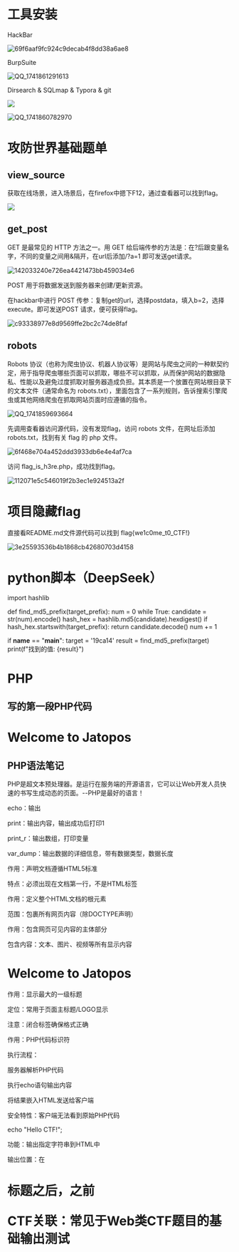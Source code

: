 # 工具安装
HackBar

![69f6aaf9fc924c9decab4f8dd38a6ae8](https://github.com/user-attachments/assets/299e710c-5aba-4e67-82f4-1faf55bd532c)

BurpSuite

![QQ_1741861291613](https://github.com/user-attachments/assets/75d54315-e541-4694-ab38-a4505b859d9a)

Dirsearch & SQLmap & Typora & git

![](https://github.com/user-attachments/assets/0383d67a-eb5e-4978-b133-28b90830fd3a)

![QQ_1741860782970](https://github.com/user-attachments/assets/0c0bfe2d-33ff-4bed-9780-6820e3e86fed)

# 攻防世界基础题单
## view_source
获取在线场景，进入场景后，在firefox中摁下F12，通过查看器可以找到flag。

![](https://github.com/user-attachments/assets/c36eca5a-59b7-4f2f-8832-f4d405186ab3)

## get_post

GET 是最常见的 HTTP 方法之一。用 GET 给后端传参的方法是：在?后跟变量名字，不同的变量之间用&隔开，在url后添加/?a=1 即可发送get请求。

![142033240e726ea4421473bb459034e6](https://github.com/user-attachments/assets/4dde11ed-b55c-4fcf-a334-63431c39d053)

POST 用于将数据发送到服务器来创建/更新资源。

在hackbar中进行 POST 传参：复制get的url，选择postdata，填入b=2，选择execute。即可发送POST 请求，便可获得flag。

![c93338977e8d9569ffe2bc2c74de8faf](https://github.com/user-attachments/assets/05043a46-700a-49d6-8bf9-0b00a17632ea)

## robots

Robots 协议（也称为爬虫协议、机器人协议等）是网站与爬虫之间的一种默契约定，用于指导爬虫哪些页面可以抓取，哪些不可以抓取，从而保护网站的数据隐私、性能以及避免过度抓取对服务器造成负担。其本质是一个放置在网站根目录下的文本文件（通常命名为 robots.txt），里面包含了一系列规则，告诉搜索引擎爬虫或其他网络爬虫在抓取网站页面时应遵循的指令。

![QQ_1741859693664](https://github.com/user-attachments/assets/b018faa7-c612-4cc6-af05-10dd05607fe4)

先调用查看器访问源代码，没有发现flag，访问 robots 文件，在网址后添加robots.txt，找到有关 flag 的 php 文件。

![6f468e704a452ddd3933db6e4e4af7ca](https://github.com/user-attachments/assets/0e989289-c7b6-40a0-98a1-58a0fd4af76d)

访问 flag_is_h3re.php，成功找到flag。

![112071e5c546019f2b3ec1e924513a2f](https://github.com/user-attachments/assets/6305d370-bdd5-434d-8c6f-34e5161fac45)

# 项目隐藏flag
直接看README.md文件源代码可以找到 flag{we1c0me_t0_CTF!}

![3e25593536b4b1868cb42680703d4158](https://github.com/user-attachments/assets/b7597c5b-6f4f-42d0-87c9-a5e4d83899b3)

# python脚本（DeepSeek）
import hashlib

def find_md5_prefix(target_prefix):
    num = 0
    while True:
        candidate = str(num).encode()
        hash_hex = hashlib.md5(candidate).hexdigest()
        if hash_hex.startswith(target_prefix):
            return candidate.decode()
        num += 1

if __name__ == "__main__":
    target = '19ca14'
    result = find_md5_prefix(target)
    print(f"找到的值: {result}")

# PHP
## 写的第一段PHP代码
<!DOCTYPE html>
<html>
<body>
<h1>Welcome to Jatopos</h1>

<?php
echo "Hello CTF!";
?>

</body>
</html>

## PHP语法笔记
PHP是超文本预处理器。是运行在服务端的开源语言，它可以让Web开发人员快速的书写生成动态的页面。--PHP是最好的语言！

echo：输出

print：输出内容，输出成功后打印1

print_r：输出数组，打印变量

var_dump：输出数据的详细信息，带有数据类型，数据长度

<!DOCTYPE html>

作用：声明文档遵循HTML5标准

特点：必须出现在文档第一行，不是HTML标签

<html>

作用：定义整个HTML文档的根元素

范围：包裹所有网页内容（除DOCTYPE声明）

<body>

作用：包含网页可见内容的主体部分

包含内容：文本、图片、视频等所有显示内容

<h1>Welcome to Jatopos</h1>

作用：显示最大的一级标题

定位：常用于页面主标题/LOGO显示

注意：</h1>闭合标签确保格式正确

<?php ... ?>

作用：PHP代码标识符

执行流程：

服务器解析PHP代码

执行echo语句输出内容

将结果嵌入HTML发送给客户端

安全特性：客户端无法看到原始PHP代码

echo "Hello CTF!";

功能：输出指定字符串到HTML中

输出位置：在<h1>标题之后，</body>之前

CTF关联：常见于Web类CTF题目的基础输出测试
